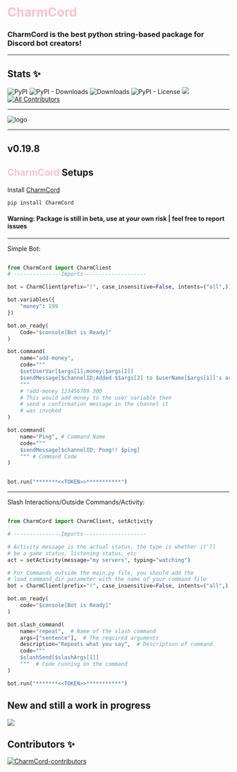 # <span style="color:pink">CharmCord</span>

### CharmCord is the best python string-based package for Discord bot creators!

---
## Stats ✨
![PyPI](https://img.shields.io/pypi/v/charmcord)
![PyPI - Downloads](https://img.shields.io/pypi/dm/aoipy?color=green&label=downloads)
![Downloads](https://static.pepy.tech/personalized-badge/aoipy?period=total&units=international_system&left_color=grey&right_color=green&left_text=downloads)
![PyPI - License](https://img.shields.io/pypi/l/aoipy)
![](https://tokei.rs/b1/github/tomschimansky/aoipy)
[![All Contributors](https://img.shields.io/badge/all_contributors-4-orange.svg?style=flat-square)](#contributors-)

---
![logo](https://github.com/LilbabxJJ-1/CharmCord/blob/master/CharmCord%20logo.png)

---
## v0.19.8


## <span style="color:pink">CharmCord</span> Setups

Install [CharmCord](https://pypi.org/charmcord)
```bash
pip install CharmCord
```

#### Warning: Package is still in beta, use at your own risk | feel free to report issues

---
Simple Bot:

```python

from CharmCord import CharmClient
# ---------------Imports--------------------

bot = CharmClient(prefix="!", case_insensitive=False, intents=("all",))

bot.variables({
    "money": 199
})

bot.on_ready(
    Code="$console[Bot is Ready]"
)

bot.command(
    name="add-money",
    code="""
    $setUserVar[$args[1];money;$args[2]]
    $sendMessage[$channelID;Added $$args[2] to $userName[$args[1]]'s account]
    """
    # !add-money 123456789 300 
    # This would add money to the user variable then 
    # send a confirmation message in the channel it 
    # was invoked
)

bot.command(
    name="Ping", # Command Name
    code="""
    $sendMessage[$channelID; Pong!! $ping]
    """ # Command Code
)


bot.run("*******<<TOKEN>>***********")
```

---
Slash Interactions/Outside Commands/Activity:

```python

from CharmCord import CharmClient, setActivity

# ---------------Imports--------------------

# Activity message is the actual status, the type is whether it'll
# be a game status, listening status, etc
act = setActivity(message="my servers", typing="watching")

# For Commands outside the main.py file, you should add the 
# load_command_dir parameter with the name of your command file
bot = CharmClient(prefix="!", case_insensitive=False, intents=("all",), activity=act, load_command_dir="Commands")

bot.on_ready(
    code="$console[Bot is Ready]"
)

bot.slash_command(
    name="repeat",  # Name of the slash command
    args=["sentence"],  # The required arguments
    description="Repeats what you say",  # Description of command
    code="""
    $slashSend[$slashArgs[1]]
    """  # Code running on the command
)

bot.run("*******<<TOKEN>>***********")
```

## New and still a work in progress
![](https://github.com/LilbabxJJ-1/CharmCord/blob/master/logo.gif)
## Contributors ✨

<a href="https://github.com/LilbabxJJ-1/CharmCord/graphs/contributors">
  <img src="https://contrib.rocks/image?repo=LilbabxJJ-1/CharmCord"  alt="CharmCord-contributors"/>
</a>
